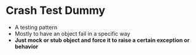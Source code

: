 # Crash Test Dummy

- A testing pattern
- Mostly to have an object fail in a specific way
- **Just mock or stub object and force it to raise a certain exception or behavior**
